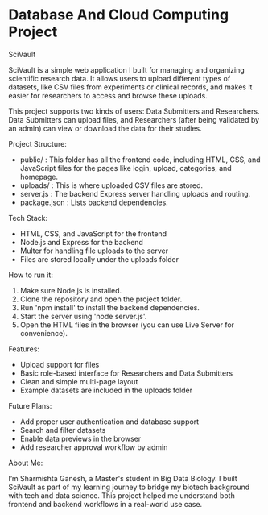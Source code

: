 # Database And Cloud Computing Project

SciVault

SciVault is a simple web application I built for managing and organizing scientific research data. It allows users to upload different types of datasets, like CSV files from experiments or clinical records, and makes it easier for researchers to access and browse these uploads. 

This project supports two kinds of users: Data Submitters and Researchers. Data Submitters can upload files, and Researchers (after being validated by an admin) can view or download the data for their studies.

Project Structure:

- public/ : This folder has all the frontend code, including HTML, CSS, and JavaScript files for the pages like login, upload, categories, and homepage.
- uploads/ : This is where uploaded CSV files are stored.
- server.js : The backend Express server handling uploads and routing.
- package.json : Lists backend dependencies.

Tech Stack:

- HTML, CSS, and JavaScript for the frontend
- Node.js and Express for the backend
- Multer for handling file uploads to the server
- Files are stored locally under the uploads folder

How to run it:

1. Make sure Node.js is installed.
2. Clone the repository and open the project folder.
3. Run 'npm install' to install the backend dependencies.
4. Start the server using 'node server.js'.
5. Open the HTML files in the browser (you can use Live Server for convenience).

Features:

- Upload support for files
- Basic role-based interface for Researchers and Data Submitters
- Clean and simple multi-page layout
- Example datasets are included in the uploads folder

Future Plans:

- Add proper user authentication and database support
- Search and filter datasets
- Enable data previews in the browser
- Add researcher approval workflow by admin

About Me:

I’m Sharmishta Ganesh, a Master's student in Big Data Biology. I built SciVault as part of my learning journey to bridge my biotech background with tech and data science. This project helped me understand both frontend and backend workflows in a real-world use case.

